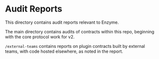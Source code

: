 # Audit Reports

This directory contains audit reports relevant to Enzyme.

The main directory contains audits of contracts within this repo, beginning with the core protocol work for v2.

`/external-teams` contains reports on plugin contracts built by external teams, with code hosted elsewhere, as noted in the report.
